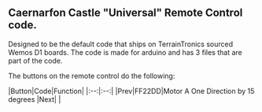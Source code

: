 
## Caernarfon Castle "Universal" Remote Control code.

Designed to be the default code that ships on TerrainTronics sourced Wemos D1 boards. The code is made for arduino and has 3 files that are part of the code.

The buttons on the remote control do the following:

|Button|Code|Function|
|:--:|:--:|
|Prev|FF22DD|Motor A One Direction by 15 degrees
|Next|  |
